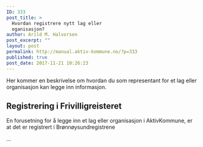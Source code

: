 ```yaml
---
ID: 333
post_title: >
  Hvordan registrere nytt lag eller
  oganisasjon?
author: Arild M. Halvorsen
post_excerpt: ""
layout: post
permalink: http://manual.aktiv-kommune.no/?p=333
published: true
post_date: 2017-11-21 10:26:23
---
```

Her kommer en beskrivelse om hvordan du som representant for et lag eller organisasjon kan legge inn informasjon.

## Registrering i Frivilligreisteret
En forusetning for å legge inn et lag eller organisasjon i AktivKommune, er at det er registrert i Brønnøysundregistrene

...